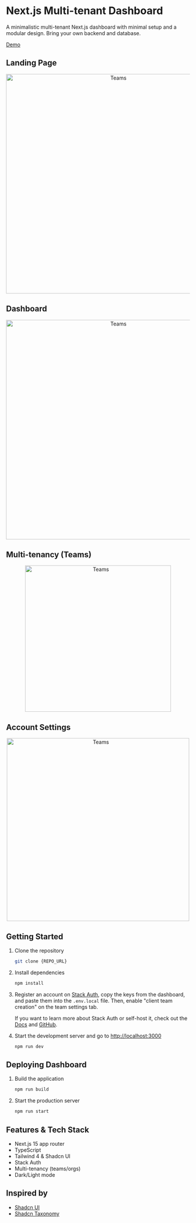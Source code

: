 # Next.js Multi-tenant Dashboard

A minimalistic multi-tenant Next.js dashboard with minimal setup and a modular
design. Bring your own backend and database.

[Demo](https://stack-template.vercel.app/)

## Landing Page

<div align="center">
<img src="./assets/landing-page.png" alt="Teams" width="600"/>
</div>

## Dashboard

<div align="center">
<img src="./assets/dashboard-overview.png" alt="Teams" width="600"/>
</div>

## Multi-tenancy (Teams)

<div align="center">
<img src="./assets/team-switcher.png" alt="Teams" width="400"/>
</div>

## Account Settings

<div align="center">
<img src="./assets/account-settings.png" alt="Teams" width="500"/>
</div>

## Getting Started

1. Clone the repository

   ```bash
   git clone {REPO_URL}
   ```

2. Install dependencies

   ```bash
   npm install
   ```

3. Register an account on [Stack Auth](https://stack-auth.com), copy the keys
   from the dashboard, and paste them into the `.env.local` file. Then, enable
   "client team creation" on the team settings tab.

   If you want to learn more about Stack Auth or self-host it, check out the
   [Docs](https://docs.stack-auth.com) and
   [GitHub](https://github.com/stack-auth/stack).

4. Start the development server and go to
   [http://localhost:3000](http://localhost:3000)

   ```bash
   npm run dev
   ```

## Deploying Dashboard

1. Build the application

   ```bash
   npm run build
   ```

2. Start the production server

   ```bash
   npm run start
   ```

## Features & Tech Stack

- Next.js 15 app router
- TypeScript
- Tailwind 4 & Shadcn UI
- Stack Auth
- Multi-tenancy (teams/orgs)
- Dark/Light mode

## Inspired by

- [Shadcn UI](https://github.com/shadcn-ui/ui)
- [Shadcn Taxonomy](https://github.com/shadcn-ui/taxonomy)
